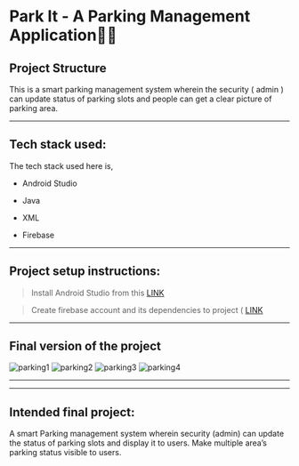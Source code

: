 #  Park It - A Parking Management Application🚗🚕

## Project Structure
This is a smart parking management system wherein the security ( admin ) can update status of parking slots and people can get a clear picture of parking area.


---

## Tech stack used:

The tech stack used here is,

- Android Studio

- Java

- XML

- Firebase

---


## Project setup instructions:

> Install Android Studio from this <a href="https://developer.android.com/studio/install?authuser=1"> LINK </a>

> Create firebase account and its dependencies to project ( <a href="https://www.youtube.com/watch?v=5Sf51Pl8mS0"> LINK </a>

---
## Final version of the project
![parking1](https://user-images.githubusercontent.com/108210777/194768792-9668280b-c3d0-4a7e-964e-0b51b053cbcc.png)
![parking2](https://user-images.githubusercontent.com/108210777/194768794-99a0f101-74d3-45ed-8fc6-dc5aff4ffd3d.png)
![parking3](https://user-images.githubusercontent.com/108210777/194768801-e5f75f24-5487-4b14-8559-f579f9f43f13.png)
![parking4](https://user-images.githubusercontent.com/108210777/194768805-010b2315-56d0-4fa1-839a-51ec438b5ffa.png)


 ---




---

## Intended final project:
A smart Parking management system wherein security (admin) can update the status of parking slots and display it to users. Make multiple area’s parking status visible to users.

